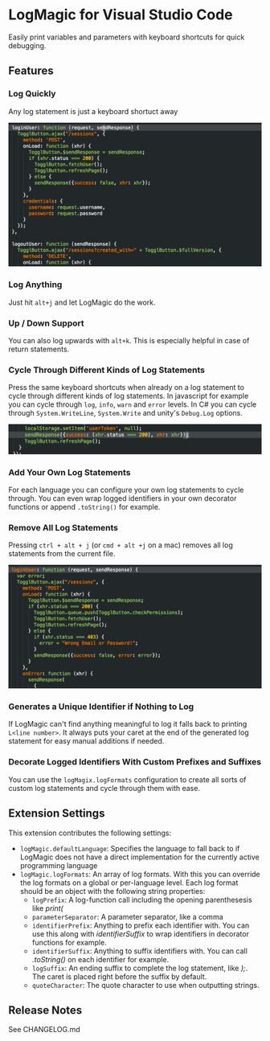 # LogMagic for Visual Studio Code

Easily print variables and parameters with keyboard shortcuts for quick debugging.

## Features

### Log Quickly

Any log statement is just a keyboard shortuct away

![Log anything quickly](images/log-anything.gif "Log anything quickly")

### Log Anything

Just hit `alt+j` and let LogMagic do the work.

### Up / Down Support

You can also log upwards with `alt+k`. This is especially helpful in case of return
statements.

### Cycle Through Different Kinds of Log Statements

Press the same keyboard shortcuts when already on a log statement to cycle through different kinds of log statements.
In javascript for example you can cycle through `log`, `info`, `warn` and `error` levels. In C# you can cycle through
`System.WriteLine`, `System.Write` and unity's `Debug.Log` options.

![Log cycle](images/log-cycle.gif "Cycling through log levels is a breeze")

### Add Your Own Log Statements

For each language you can configure your own log statements to cycle through. You can even wrap logged identifiers in
your own decorator functions or append `.toString()` for example.

### Remove All Log Statements

Pressing `ctrl + alt + j` (or `cmd + alt +j` on a mac) removes all log statements from the current file.

![Remove all log statements](images/remove-all.gif "Remove all log statements")

### Generates a Unique Identifier if Nothing to Log

If LogMagic can't find anything meaningful to log it falls back to printing `L<line number>`.
It always puts your caret at the end of the generated log statement for easy manual additions if needed.

### Decorate Logged Identifiers With Custom Prefixes and Suffixes

You can use the `logMagix.logFormats` configuration to create all sorts of custom log statements and cycle through them with ease.

## Extension Settings

This extension contributes the following settings:

- `logMagic.defaultLanguage`: Specifies the language to fall back to if LogMagic does not have a direct implementation for the currently active programming language
- `logMagic.logFormats`: An array of log formats. With this you can override the log formats on a global or per-language level. Each log format should be an object with the following string properties:
  - `logPrefix`: A log-function call including the opening parenthesesis like _print(_
  - `parameterSeparator`: A parameter separator, like a comma
  - `identifierPrefix`: Anything to prefix each identifier with. You can use this along with _identifierSuffix_ to wrap identifiers in decorator functions for example.
  - `identifierSuffix`: Anything to suffix identifiers with. You can call _.toString()_ on each identifier for example.
  - `logSuffix`: An ending suffix to complete the log statement, like _);_. The caret is placed right before the suffix by default.
  - `quoteCharacter`: The quote character to use when outputting strings.

## Release Notes

See CHANGELOG.md